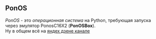 ## PonOS
*PonOS* - это *операционная система* на Python, требующая запуска через эмулятор PonosC16X2 (**PonOSBox**).\
Ну в общем всё на [яндех дзене канале](https://dzen.ru/chezafignya)
